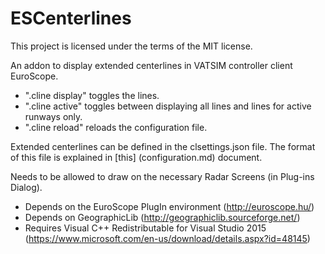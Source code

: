 # ESCenterlines

This project is licensed under the terms of the MIT license.

An addon to display extended centerlines in VATSIM controller client EuroScope.


* ".cline display" toggles the lines.
* ".cline active" toggles between displaying all lines and lines for active runways only.
* ".cline reload" reloads the configuration file.

Extended centerlines can be defined in the clsettings.json file.
The format of this file is explained in [this] (configuration.md) document.


Needs to be allowed to draw on the necessary Radar Screens (in Plug-ins Dialog).


* Depends on the EuroScope PlugIn environment (http://euroscope.hu/)
* Depends on GeographicLib (http://geographiclib.sourceforge.net/)
* Requires Visual C++ Redistributable for Visual Studio 2015 (https://www.microsoft.com/en-us/download/details.aspx?id=48145)

